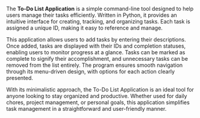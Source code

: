 The **To-Do List Application** is a simple command-line tool designed to help users manage their tasks efficiently. Written in Python, it provides an intuitive interface for creating, tracking, and organizing tasks. Each task is assigned a unique ID, making it easy to reference and manage.

This application allows users to add tasks by entering their descriptions. Once added, tasks are displayed with their IDs and completion statuses, enabling users to monitor progress at a glance. Tasks can be marked as complete to signify their accomplishment, and unnecessary tasks can be removed from the list entirely. The program ensures smooth navigation through its menu-driven design, with options for each action clearly presented.

With its minimalistic approach, the To-Do List Application is an ideal tool for anyone looking to stay organized and productive. Whether used for daily chores, project management, or personal goals, this application simplifies task management in a straightforward and user-friendly manner.
